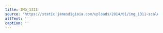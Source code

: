 ```yaml
---
title: IMG_1311
source: 'https://static.jamesdigioia.com/uploads/2014/01/img_1311-scaled.jpg'
altText: ''
caption: ''
---
```



